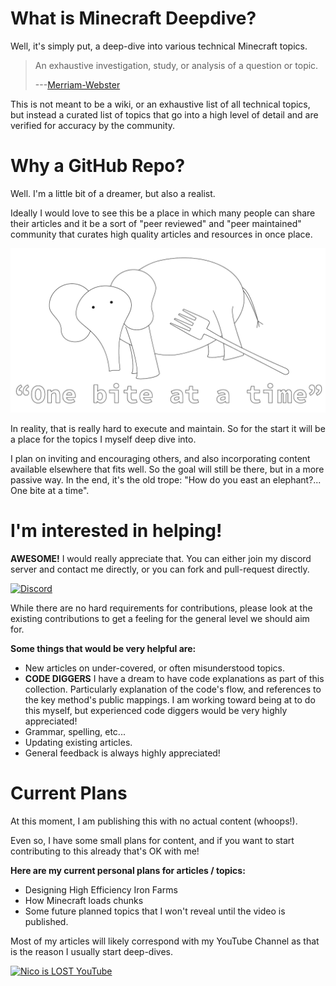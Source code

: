 # What is Minecraft Deepdive?

Well, it's simply put, a deep-dive into various technical Minecraft topics. 

 > An exhaustive investigation, study, or analysis of a question or topic.
>
 > ---[Merriam-Webster](https://www.merriam-webster.com/dictionary/deep%20dive)

This is not meant to be a wiki, or an exhaustive list of all technical topics, but instead a curated list of topics that go into a high level of detail and are verified for accuracy by the community. 

# Why a GitHub Repo?
Well. I'm a little bit of a dreamer, but also a realist. 

Ideally I would love to see this be a place in which many people can share their articles and it be a sort of "peer reviewed" and "peer maintained" community that curates high quality articles and resources in once place.

!["How do you eat an Elephant?"](/src/assets/index/img/Elephant.png)

In reality, that is really hard to execute and maintain. So for the start it will be a place for the topics I myself deep dive into.

I plan on inviting and encouraging others, and also incorporating content available elsewhere that fits well. So the goal will still be there, but in a more passive way. In the end, it's the old trope: "How do you east an elephant?... One bite at a time". 

# I'm interested in helping!
**AWESOME!** I would really appreciate that. You can either join my discord server and contact me directly, or you can fork and pull-request directly. 

[![Discord](https://img.shields.io/discord/918887116455432222?label=%20Discord&logo=Discord&logoColor=%23fff&color=%235865F2)](https://discord.gg/g9wJSmtnF4)

While there are no hard requirements for contributions, please look at the existing contributions to get a feeling for the general level we should aim for. 

**Some things that would be very helpful are:**
- New articles on under-covered, or often misunderstood topics.
- **CODE DIGGERS** I have a dream to have code explanations as part of this collection. Particularly explanation of the code's flow, and references to the key method's public mappings. I am working toward being at to do this myself, but experienced code diggers would be very highly appreciated!
- Grammar, spelling, etc...
- Updating existing articles. 
- General feedback is always highly appreciated! 

# Current Plans
At this moment, I am publishing this with no actual content (whoops!). 

Even so, I have some small plans for content, and if you want to start contributing to this already that's OK with me! 

**Here are my current personal plans for articles / topics:**
- Designing High Efficiency Iron Farms
- How Minecraft loads chunks
- Some future planned topics that I won't reveal until the video is published.

Most of my articles will likely correspond with my YouTube Channel as that is the reason I usually start deep-dives. 

[![Nico is LOST YouTube](https://img.shields.io/youtube/channel/subscribers/UC0ZKR54BtqFjAJMr9_m--LA?label=Nico%20is%20LOST&style=social)](https://www.youtube.com/channel/UC0ZKR54BtqFjAJMr9_m--LA)